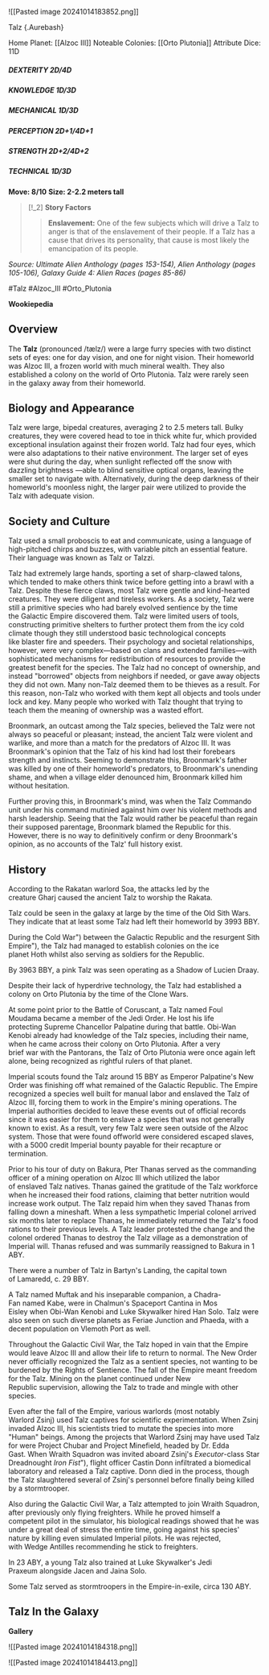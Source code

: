 
![[Pasted image 20241014183852.png]]

 Talz {.Aurebash}

Home Planet: [[Alzoc III]]
Noteable Colonies: [[Orto Plutonia]]
Attribute Dice: 11D
##### DEXTERITY 2D/4D
##### KNOWLEDGE 1D/3D
##### MECHANICAL 1D/3D
##### PERCEPTION 2D+1/4D+1
##### STRENGTH 2D+2/4D+2
##### TECHNICAL 1D/3D
**Move: 8/10**
**Size: 2-2.2 meters tall**

> [!_2] 
> **Story Factors**
> > **Enslavement:** One of the few subjects which will drive a Talz to anger is that of the enslavement of their people. If a Talz has a cause that drives its personality, that cause is most likely the emancipation of its people.
> 

*Source: Ultimate Alien Anthology (pages 153-154), Alien Anthology (pages 105-106), Galaxy Guide 4: Alien Races (pages 85-86)*


#Talz #Alzoc_III #Orto_Plutonia

**Wookiepedia**

## Overview

The **Talz** (pronounced /tælz/) were a large furry species with two distinct sets of eyes: one for day vision, and one for night vision. Their homeworld was Alzoc III, a frozen world with much mineral wealth. They also established a colony on the world of Orto Plutonia. Talz were rarely seen in the galaxy away from their homeworld.

## Biology and Appearance

Talz were large, bipedal creatures, averaging 2 to 2.5 meters tall. Bulky creatures, they were covered head to toe in thick white fur, which provided exceptional insulation against their frozen world. Talz had four eyes, which were also adaptations to their native environment. The larger set of eyes were shut during the day, when sunlight reflected off the snow with dazzling brightness —able to blind sensitive optical organs, leaving the smaller set to navigate with. Alternatively, during the deep darkness of their homeworld's moonless night, the larger pair were utilized to provide the Talz with adequate vision.

## Society and Culture

Talz used a small proboscis to eat and communicate, using a language of high-pitched chirps and buzzes, with variable pitch an essential feature. Their language was known as Talz or Talzzi.

Talz had extremely large hands, sporting a set of sharp-clawed talons, which tended to make others think twice before getting into a brawl with a Talz. Despite these fierce claws, most Talz were gentle and kind-hearted creatures. They were diligent and tireless workers. As a society, Talz were still a primitive species who had barely evolved sentience by the time the Galactic Empire discovered them. Talz were limited users of tools, constructing primitive shelters to further protect them from the icy cold climate though they still understood basic technological concepts like blaster fire and speeders. Their psychology and societal relationships, however, were very complex—based on clans and extended families—with sophisticated mechanisms for redistribution of resources to provide the greatest benefit for the species. The Talz had no concept of ownership, and instead "borrowed" objects from neighbors if needed, or gave away objects they did not own. Many non-Talz deemed them to be thieves as a result. For this reason, non-Talz who worked with them kept all objects and tools under lock and key. Many people who worked with Talz thought that trying to teach them the meaning of ownership was a wasted effort.

Broonmark, an outcast among the Talz species, believed the Talz were not always so peaceful or pleasant; instead, the ancient Talz were violent and warlike, and more than a match for the predators of Alzoc III. It was Broonmark's opinion that the Talz of his kind had lost their forebears strength and instincts. Seeming to demonstrate this, Broonmark's father was killed by one of their homeworld's predators, to Broonmark's unending shame, and when a village elder denounced him, Broonmark killed him without hesitation.

Further proving this, in Broonmark's mind, was when the Talz Commando unit under his command mutinied against him over his violent methods and harsh leadership. Seeing that the Talz would rather be peaceful than regain their supposed parentage, Broonmark blamed the Republic for this. However, there is no way to definitively confirm or deny Broonmark's opinion, as no accounts of the Talz' full history exist.

## History

According to the Rakatan warlord Soa, the attacks led by the creature Gharj caused the ancient Talz to worship the Rakata.

Talz could be seen in the galaxy at large by the time of the Old Sith Wars. They indicate that at least some Talz had left their homeworld by 3993 BBY.

During the Cold War") between the Galactic Republic and the resurgent Sith Empire"), the Talz had managed to establish colonies on the ice planet Hoth whilst also serving as soldiers for the Republic.

By 3963 BBY, a pink Talz was seen operating as a Shadow of Lucien Draay.

Despite their lack of hyperdrive technology, the Talz had established a colony on Orto Plutonia by the time of the Clone Wars.

At some point prior to the Battle of Coruscant, a Talz named Foul Moudama became a member of the Jedi Order. He lost his life protecting Supreme Chancellor Palpatine during that battle. Obi-Wan Kenobi already had knowledge of the Talz species, including their name, when he came across their colony on Orto Plutonia. After a very brief war with the Pantorans, the Talz of Orto Plutonia were once again left alone, being recognized as rightful rulers of that planet.

Imperial scouts found the Talz around 15 BBY as Emperor Palpatine's New Order was finishing off what remained of the Galactic Republic. The Empire recognized a species well built for manual labor and enslaved the Talz of Alzoc III, forcing them to work in the Empire's mining operations. The Imperial authorities decided to leave these events out of official records since it was easier for them to enslave a species that was not generally known to exist. As a result, very few Talz were seen outside of the Alzoc system. Those that were found offworld were considered escaped slaves, with a 5000 credit Imperial bounty payable for their recapture or termination.

Prior to his tour of duty on Bakura, Pter Thanas served as the commanding officer of a mining operation on Alzoc III which utilized the labor of enslaved Talz natives. Thanas gained the gratitude of the Talz workforce when he increased their food rations, claiming that better nutrition would increase work output. The Talz repaid him when they saved Thanas from falling down a mineshaft. When a less sympathetic Imperial colonel arrived six months later to replace Thanas, he immediately returned the Talz's food rations to their previous levels. A Talz leader protested the change and the colonel ordered Thanas to destroy the Talz village as a demonstration of Imperial will. Thanas refused and was summarily reassigned to Bakura in 1 ABY.

There were a number of Talz in Bartyn's Landing, the capital town of Lamaredd, c. 29 BBY.

A Talz named Muftak and his inseparable companion, a Chadra-Fan named Kabe, were in Chalmun's Spaceport Cantina in Mos Eisley when Obi-Wan Kenobi and Luke Skywalker hired Han Solo. Talz were also seen on such diverse planets as Feriae Junction and Phaeda, with a decent population on Vlemoth Port as well.

Throughout the Galactic Civil War, the Talz hoped in vain that the Empire would leave Alzoc III and allow their life to return to normal. The New Order never officially recognized the Talz as a sentient species, not wanting to be burdened by the Rights of Sentience. The fall of the Empire meant freedom for the Talz. Mining on the planet continued under New Republic supervision, allowing the Talz to trade and mingle with other species.

Even after the fall of the Empire, various warlords (most notably Warlord Zsinj) used Talz captives for scientific experimentation. When Zsinj invaded Alzoc III, his scientists tried to mutate the species into more "Human" beings. Among the projects that Warlord Zsinj may have used Talz for were Project Chubar and Project Minefield, headed by Dr. Edda Gast. When Wraith Squadron was invited aboard Zsinj's _Executor_-class Star Dreadnought _Iron Fist_"), flight officer Castin Donn infiltrated a biomedical laboratory and released a Talz captive. Donn died in the process, though the Talz slaughtered several of Zsinj's personnel before finally being killed by a stormtrooper.

Also during the Galactic Civil War, a Talz attempted to join Wraith Squadron, after previously only flying freighters. While he proved himself a competent pilot in the simulator, his biological readings showed that he was under a great deal of stress the entire time, going against his species' nature by killing even simulated Imperial pilots. He was rejected, with Wedge Antilles recommending he stick to freighters.

In 23 ABY, a young Talz also trained at Luke Skywalker's Jedi Praxeum alongside Jacen and Jaina Solo.

Some Talz served as stormtroopers in the Empire-in-exile, circa 130 ABY.

## Talz In the Galaxy




**Gallery**

![[Pasted image 20241014184318.png]]

![[Pasted image 20241014184413.png]]

